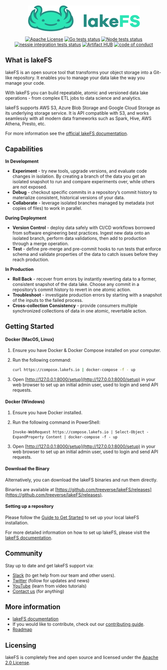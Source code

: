 <p align="center">
  <img src="docs/assets/img/logo_large.png"/>
</p>

<p align="center">
	<a href="https://raw.githubusercontent.com/treeverse/lakeFS/master/LICENSE" >
		<img src="https://img.shields.io/badge/License-Apache%202.0-blue.svg" alt="Apache License" /></a>
	<a href="https://github.com/treeverse/lakeFS/actions?query=workflow%3AGo+branch%3Amaster++">
		<img src="https://github.com/treeverse/lakeFS/workflows/Go/badge.svg?branch=master" alt="Go tests status" /></a>
	<a href="https://github.com/treeverse/lakeFS/actions?query=workflow%3ANode+branch%3Amaster++" >
		<img src="https://github.com/treeverse/lakeFS/workflows/Node/badge.svg?branch=master" alt="Node tests status" /></a>
	<a href="https://github.com/treeverse/lakeFS/actions?query=workflow%3ANessie">
		<img src="https://github.com/treeverse/lakeFS/workflows/Nessie/badge.svg" alt="nessie integration tests status" /></a>
	<a href="https://artifacthub.io/packages/search?repo=lakefs">
		<img src="https://img.shields.io/endpoint?url=https://artifacthub.io/badge/repository/lakefs" alt="Artifact HUB" /></a>
	<a href="CODE_OF_CONDUCT.md">
		<img src="https://img.shields.io/badge/Contributor%20Covenant-v2.0%20adopted-ff69b4.svg" alt="code of conduct"></a>
</p>


## What is lakeFS
lakeFS is an open source tool that transforms your object storage into a Git-like repository. It enables you to manage your data lake the way you manage your code.

With lakeFS you can build repeatable, atomic and versioned data lake operations - from complex ETL jobs to data science and analytics.

lakeFS supports AWS S3, Azure Blob Storage and Google Cloud Storage as its underlying storage service. It is API compatible with S3, and works seamlessly with all modern data frameworks such as Spark, Hive, AWS Athena, Presto, etc.


For more information see the [official lakeFS documentation](https://docs.lakefs.io).

## Capabilities

**In Development**

* **Experiment** - try new tools, upgrade versions, and evaluate code changes in isolation. By creating a branch of the data you get an isolated snapshot to run and compare experiments over, while others are not exposed. 
* **Debug** - checkout specific commits in a repository’s commit history to materialize consistent, historical versions of your data. 
* **Collaborate** - leverage isolated branches managed by metadata (not copies of files) to work in parallel.

**During Deployment**

* **Version Control** - deploy data safely with CI/CD workflows borrowed from software engineering best practices. Ingest new data onto an isolated branch, perform data validations, then add to production through a merge operation.
* **Test** - define pre-merge and pre-commit hooks to run tests that enforce schema and validate properties of the data to catch issues before they reach production.

**In Production**

* **Roll Back** - recover from errors by instantly reverting data to a former, consistent snapshot of the data lake. Choose any commit in a repository’s commit history to revert in one atomic action.
* **Troubleshoot** - investigate production errors by starting with a snapshot of the inputs to the failed process. 
* **Cross-collection Consistency** - provide consumers multiple synchronized collections of data in one atomic, revertable action. 



## Getting Started

#### Docker (MacOS, Linux)

1. Ensure you have Docker & Docker Compose installed on your computer.

2. Run the following command:

   ```bash
   curl https://compose.lakefs.io | docker-compose -f - up
   ```

3. Open [http://127.0.0.1:8000/setup](http://127.0.0.1:8000/setup) in your web browser to set up an initial admin user, used to login and send API requests.


#### Docker (Windows)

1. Ensure you have Docker installed.

2. Run the following command in PowerShell:

   ```shell script
   Invoke-WebRequest https://compose.lakefs.io | Select-Object -ExpandProperty Content | docker-compose -f - up
   ``` 

3. Open [http://127.0.0.1:8000/setup](http://127.0.0.1:8000/setup) in your web browser to set up an initial admin user, used to login and send API requests.

#### Download the Binary

Alternatively, you can download the lakeFS binaries and run them directly.

Binaries are available at [https://github.com/treeverse/lakeFS/releases](https://github.com/treeverse/lakeFS/releases).


#### Setting up a repository

Please follow the [Guide to Get Started](https://docs.lakefs.io/quickstart/repository) to set up your local lakeFS installation.

For more detailed information on how to set up lakeFS, please visit the [lakeFS documentation](https://docs.lakefs.io).

## Community

Stay up to date and get lakeFS support via:

- [Slack](https://lakefs.io/slack) (to get help from our team and other users).
- [Twitter](https://twitter.com/lakeFS) (follow for updates and news)
- [YouTube](https://lakefs.io/youtube) (learn from video tutorials)
- [Contact us](https://lakefs.io/contact-us/) (for anything)

## More information

- [lakeFS documentation](https://docs.lakefs.io)
- If you would like to contribute, check out our [contributing guide](https://docs.lakefs.io/contributing).
- [Roadmap](https://docs.lakefs.io/roadmap.html)

## Licensing

lakeFS is completely free and open source and licensed under the [Apache 2.0 License](https://www.apache.org/licenses/LICENSE-2.0).
